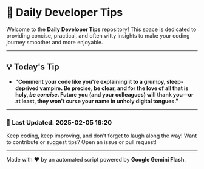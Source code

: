 
# 🌟 Daily Developer Tips

Welcome to the **Daily Developer Tips** repository! This space is dedicated to providing concise, practical, and often witty insights to make your coding journey smoother and more enjoyable.

---

## 💡 Today's Tip

- **"Comment your code like you're explaining it to a grumpy, sleep-deprived vampire.  Be precise, be clear, and for the love of all that is holy, *be concise*.  Future you (and your colleagues) will thank you—or at least, they won't curse your name in unholy digital tongues."**

---

### 📅 Last Updated: 2025-02-05 16:20

Keep coding, keep improving, and don't forget to laugh along the way! Want to contribute or suggest tips? Open an issue or pull request!

---

Made with ❤️ by an automated script powered by **Google Gemini Flash**.
